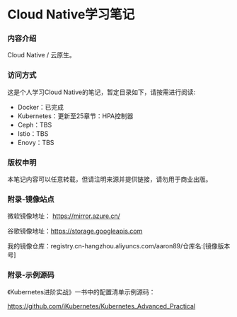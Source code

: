 # Cloud Native学习笔记

### 内容介绍

Cloud Native / 云原生。

### 访问方式

这是个人学习Cloud Native的笔记，暂定目录如下，请按需进行阅读:

- Docker：已完成
- Kubernetes：更新至25章节：HPA控制器
- Ceph：TBS
- Istio：TBS
- Enovy：TBS

### 版权申明
本笔记内容可以任意转载，但请注明来源并提供链接，请勿用于商业出版。
    
    
        
### 附录-镜像站点

微软镜像地址：
https://mirror.azure.cn/

谷歌镜像地址：https://storage.googleapis.com

我的镜像仓库：registry.cn-hangzhou.aliyuncs.com/aaron89/仓库名:[镜像版本号]


### 附录-示例源码

《Kubernetes进阶实战》一书中的配置清单示例源码：

https://github.com/iKubernetes/Kubernetes_Advanced_Practical
